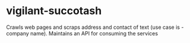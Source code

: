 # vigilant-succotash
Crawls web pages and scraps address and contact of text (use case is - company name).  Maintains an API for consuming the services
